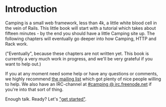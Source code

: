 # Introduction

Camping is a small web framework, less than 4k, a little white blood cell in
the vein of Rails. This little book will start with a tutorial which takes
about fifteen minutes - by the end you should have a little Camping site up.
The following chapters will eventually go deeper into how Camping, HTTP and
Rack work.

("Eventually", because these chapters are not written yet. This book is
currently a very much work in progress, and we'll be very grateful if you want
to help out.)

If you at any moment need some help or have any questions or comments, we
highly recommend [the mailing list](http://rubyforge.org/mailman/listinfo/camping-list)
which got plenty of nice people willing to help. We also have an IRC-channel
at [#camping @ irc.freenode.net](http://java.freenode.net/?channel=camping)
if you're into that sort of thing.

Enough talk. Ready? Let's ["get started"](02_getting_started.md).

